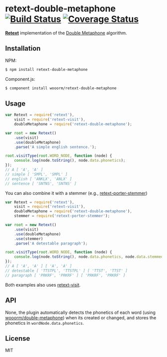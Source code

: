 # retext-double-metaphone [![Build Status](https://travis-ci.org/wooorm/retext-double-metaphone.svg?branch=master)](https://travis-ci.org/wooorm/retext-double-metaphone) [![Coverage Status](https://img.shields.io/coveralls/wooorm/retext-double-metaphone.svg)](https://coveralls.io/r/wooorm/retext-double-metaphone?branch=master)

**[Retext](https://github.com/wooorm/retext "Retext")** implementation of the [Double Metaphone](http://en.wikipedia.org/wiki/metaphone) algorithm.

## Installation

NPM:
```sh
$ npm install retext-double-metaphone
```

Component.js:
```sh
$ component install wooorm/retext-double-metaphone
```

## Usage

```js
var Retext = require('retext'),
    visit = require('retext-visit'),
    doubleMetaphone = require('retext-double-metaphone');

var root = new Retext()
    .use(visit)
    .use(doubleMetaphone)
    .parse('A simple english sentence.');

root.visitType(root.WORD_NODE, function (node) {
    console.log(node.toString(), node.data.phonetics);
});
// A [ 'A', 'A' ]
// simple [ 'SMPL', 'SMPL' ]
// english [ 'ANKLX', 'ANLX' ]
// sentence [ 'SNTNS', 'SNTNS' ]
```

You can also combine it with a stemmer (e.g., [retext-porter-stemmer](https://github.com/wooorm/retext-porter-stemmer))

```js
var Retext = require('retext'),
    visit = require('retext-visit'),
    doubleMetaphone = require('retext-double-metaphone'),
    stemmer = require('retext-porter-stemmer');

var root = new Retext()
    .use(visit)
    .use(doubleMetaphone)
    .use(stemmer)
    .parse('A detestable paragraph');

root.visitType(root.WORD_NODE, function (node) {
    console.log(node.toString(), node.data.phonetics, node.data.stemmedPhonetics);
});
// A [ 'A', 'A' ] [ 'A', 'A' ]
// detestable [ 'TTSTPL', 'TTSTPL' ] [ 'TTST', 'TTST' ]
// paragraph [ 'PRKRF', 'PRKRF' ] [ 'PRKRF', 'PRKRF' ]
```

Both examples also uses [retext-visit](https://github.com/wooorm/retext-visit).

## API
None, the plugin automatically detects the phonetics of each word (using [wooorm/double-metaphone](https://github.com/wooorm/double-metaphone)) when its created or changed, and stores the phonetics in `wordNode.data.phonetics`.

## License

  MIT
